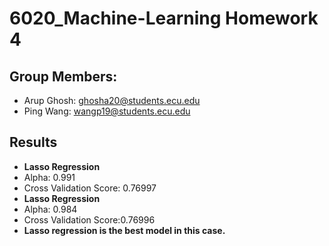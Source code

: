# 6020_Machine-Learning Homework 4
## Group Members:
- Arup Ghosh: ghosha20@students.ecu.edu
- Ping Wang: wangp19@students.ecu.edu
## Results
- **Lasso Regression**
- Alpha: 0.991
- Cross Validation Score: 0.76997
- **Lasso Regression**
- Alpha: 0.984
- Cross Validation Score:0.76996
- **Lasso regression is the best model in this case.**
   
   
